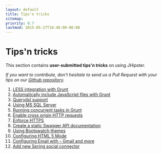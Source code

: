```yaml
---
layout: default
title: Tips'n tricks
sitemap:
priority: 0.7
lastmod: 2015-05-27T18:40:00-00:00
---
```


# <i class="fa fa-cogs"></i> Tips'n tricks

This section contains __user-submitted tips'n tricks__ on using JHipster.

_If you want to contribute, don't hesitate to send us a Pull Request with your tips on our [Github repository](https://github.com/jhipster/jhipster.github.io)._

1. [LESS integration with Grunt](tips/001_tip_less_integration.html)
2. [Automatically include JavaScript files with Grunt](tips/002_tip_include_js_grunt.html)
3. [Querydsl support](tips/003_tip_add_querydsl_support.html)
4. [Using MS SQL Server](tips/004_tip_using_ms_sql_server.html)
5. [Running concurrent tasks in Grunt](tips/005_tip_concurrent_task_grunt.html)
6. [Enable cross origin HTTP requests](tips/006_tips_enable_cross_origin_requests.html)
7. [Enforce HTTPS](tips/007_tips_enforce_https.html)
8. [Create a static Swagger API documentation](tips/008_tips_static_swagger_docs.html)
9. [Using Bootswatch themes](tips/009_tips_using_bootswatch_themes.html)
10. [Configuring HTML 5 Mode](tips/010_tip_configuring_html_5_mode.html)
11. [Configuring Email with - Gmail and more](tips/011_tip_configuring_email_in_jhipster.html)
12. [Add new Spring social connector](tips/012_tip_add_new_spring_social_connector.html)
